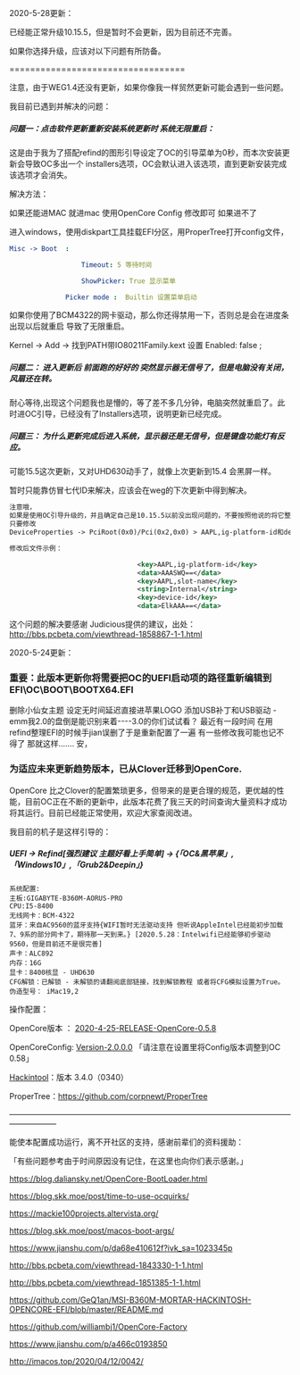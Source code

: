 2020-5-28更新：

已经能正常升级10.15.5，但是暂时不会更新，因为目前还不完善。

如果你选择升级，应该对以下问题有所防备。

==================================

注意，由于WEG1.4还没有更新，如果你像我一样贸然更新可能会遇到一些问题。

我目前已遇到并解决的问题：

##### 问题一：点击软件更新重新安装系统更新时 系统无限重启：

这是由于我为了搭配refind的图形引导设定了OC的引导菜单为0秒，而本次安装更新会导致OC多出一个 installers选项，OC会默认进入该选项，直到更新安装完成该选项才会消失。

解决方法：

如果还能进MAC 就进mac 使用OpenCore Config 修改即可 如果进不了 

进入windows，使用diskpart工具挂载EFI分区，用ProperTree打开config文件，

```yaml
Misc -> Boot  :  

				  Timeout: 5 等待时间

				  ShowPicker: True 显示菜单

  			  Picker mode :  Builtin 设置菜单启动
```

如果你使用了BCM4322的网卡驱动，那么你还得禁用一下，否则总是会在进度条出现以后就重启 导致了无限重启。

Kernel -> Add -> 找到PATH带IO80211Family.kext 设置 Enabled: false ;

##### 问题二： 进入更新后 前面跑的好好的 突然显示器无信号了，但是电脑没有关闭，风扇还在转。

耐心等待,出现这个问题我也是懵的，等了差不多几分钟，电脑突然就重启了。此时进OC引导，已经没有了Installers选项，说明更新已经完成。

##### 问题三： 为什么更新完成后进入系统，显示器还是无信号，但是键盘功能灯有反应。

可能15.5这次更新，又对UHD630动手了，就像上次更新到15.4 会黑屏一样。

暂时只能靠仿冒七代ID来解决，应该会在weg的下次更新中得到解决。

```xml
注意哦，
如果是使用OC引导升级的，并且确定自己是10.15.5以前没出现问题的，不要按照他说的将它整个PciRoot复制过去，
只要修改
DeviceProperties -> PciRoot(0x0)/Pci(0x2,0x0) > AAPL,ig-platform-id和device-id两项分别为00001259和12590000，就可以了。

修改后文件示例：

                                <key>AAPL,ig-platform-id</key>
                                <data>AAASWQ==</data>
                                <key>AAPL,slot-name</key>
                                <string>Internal</string>
                                <key>device-id</key>
                                <data>ElkAAA==</data>
```

 这个问题的解决要感谢 Judicious提供的建议，出处：http://bbs.pcbeta.com/viewthread-1858867-1-1.html

 2020-5-24更新：

### 重要：此版本更新你将需要把OC的UEFI启动项的路径重新编辑到EFI\OC\BOOT\BOOTX64.EFI

删除小仙女主题 
设定无时间延迟直接进苹果LOGO
添加USB补丁和USB驱动 - emm我2.0的盘倒是能识别来着----3.0的你们试试看？
最近有一段时间 在用refind整理EFI的时候手jian误删了于是重新配置了一遍 有一些修改我可能也记不得了
那就这样....... 安，

### 为适应未来更新趋势版本，已从Clover迁移到OpenCore.

OpenCore 比之Clover的配置繁琐更多，但带来的是更合理的规范，更优越的性能，目前OC正在不断的更新中，此版本花费了我三天的时间查询大量资料才成功将其运行。目前已经能正常使用，欢迎大家查阅改进。

我目前的机子是这样引导的：

##### UEFI  ->   Refind[强烈建议 主题好看上手简单] -> {「OC&黑苹果」,「Windows10」,「Grub2&Deepin」}

```
系统配置:
主板:GIGABYTE-B360M-AORUS-PRO
CPU:I5-8400
无线网卡：BCM-4322 
蓝牙：来自AC9560的蓝牙支持{WIFI暂时无法驱动支持 但听说AppleIntel已经能初步加载7、9系的部分网卡了，期待那一天到来。} [2020.5.28：Intelwifi已经能够初步驱动9560，但是目前还不是很完善]
声卡：ALC892
内存：16G
显卡：8400核显 - UHD630
CFG解锁：已解锁 - 未解锁的请翻阅底部链接，找到解锁教程 或者将CFG模拟设置为True。
伪造型号： iMac19,2
```


操作配置：

OpenCore版本 ： [2020-4-25-RELEASE-OpenCore-0.5.8](https://github.com/williambj1/OpenCore-Factory/releases/tag/2020-04-25)

OpenCoreConfig:  [Version-2.0.0.0](https://mackie100projects.altervista.org/occ-changelog-version-2-0-0-0/) 「请注意在设置里将Config版本调整到OC 0.58」

[Hackintool](https://github.com/headkaze/Hackintool)：版本 3.4.0（0340）

ProperTree：https://github.com/corpnewt/ProperTree

——————————————————————————————————————————


能使本配置成功运行，离不开社区的支持，感谢前辈们的资料援助：

「有些问题参考由于时间原因没有记住，在这里也向你们表示感谢。」

https://blog.daliansky.net/OpenCore-BootLoader.html

https://blog.skk.moe/post/time-to-use-ocquirks/

https://mackie100projects.altervista.org/

https://blog.skk.moe/post/macos-boot-args/

https://www.jianshu.com/p/da68e410612f?ivk_sa=1023345p

http://bbs.pcbeta.com/viewthread-1843330-1-1.html

http://bbs.pcbeta.com/viewthread-1851385-1-1.html

https://github.com/GeQ1an/MSI-B360M-MORTAR-HACKINTOSH-OPENCORE-EFI/blob/master/README.md

https://github.com/williambj1/OpenCore-Factory

https://www.jianshu.com/p/a466c0193850

http://imacos.top/2020/04/12/0042/
